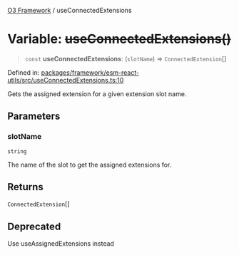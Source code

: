 [O3 Framework](../API.md) / useConnectedExtensions

# Variable: ~~useConnectedExtensions()~~

> `const` **useConnectedExtensions**: (`slotName`) => `ConnectedExtension`[]

Defined in: [packages/framework/esm-react-utils/src/useConnectedExtensions.ts:10](https://github.com/UjjawalPrabhat/openmrs-esm-core/blob/main/packages/framework/esm-react-utils/src/useConnectedExtensions.ts#L10)

Gets the assigned extension for a given extension slot name.

## Parameters

### slotName

`string`

The name of the slot to get the assigned extensions for.

## Returns

`ConnectedExtension`[]

## Deprecated

Use useAssignedExtensions instead
